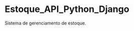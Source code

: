# Estoque_API_Python_Django
Sistema de gerenciamento de estoque.


<!--

Sistema de gerenciamento de estoque, utilizando Python e Django, que facilita o acompanhamento de produtos e controle de inventário.e geração de relatórios. A aplicação foi containerizada com Docker, garantindo fácil implantação e escalabilidade.

print
instruções / começando
Pré-requisitos - Python 3.x
 Instalação
   Clone o repositório
    Instale as dependências:

 Executando
   Execute o script principal  
   python YoutubeMP3Downloader.py

    Estrutura do Projeto
    youtube-mp3-downloader/
├── ffmpeg/                     # Pasta com executáveis do ffmpeg
├── YoutubeMP3Downloader.py     # Script principal
├── requirements.txt            # Dependências do projeto
└── README.md                   # Documentação do projeto


Funcionalidades
Baixar áudio do YouTube: Insira a URL do vídeo do YouTube e baixe o áudio em formato MP3.
Progresso do download: Visualize o progresso do download.
Remover informações: Opção para remover as informações do download após a conclusão.
Seleção de pasta de destino: Escolha onde salvar os áudios baixados.


Contribuindo
ontribuições são bem-vindas! Sinta-se à vontade para abrir issues ou enviar pull requests.

Fork o projeto
Crie uma branch para sua feature (git checkout -b feature/nova-feature)
Commit suas alterações (git commit -m 'Adiciona nova feature')
Push para a branch (git push origin feature/nova-feature)
Abra um Pull Request


Licença
Este projeto está licenciado sob a Licença MIT - veja o arquivo LICENSE para mais detalhes.
.

Feito com ❤️ por Guilherme Cugler
-->
